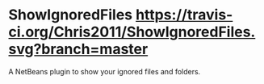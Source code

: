 # ShowIgnoredFiles https://travis-ci.org/Chris2011/ShowIgnoredFiles.svg?branch=master
A NetBeans plugin to show your ignored files and folders.
